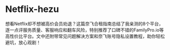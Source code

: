 # Netflix-hezu
想看Netflix却不想被高价会员劝退？这篇奈飞合租指南总结了我亲测的8个平台，逐一点评服务质量、客服响应和翻车风险，特别推荐了口碑不错的FamilyPro.io等高性价比平台。文中还附带常见问题解决方案和奈飞账号隐私设置教程，助你轻松避坑，放心观剧！
